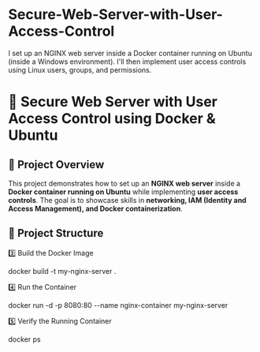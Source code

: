 # Secure-Web-Server-with-User-Access-Control
I set up an NGINX web server inside a Docker container running on Ubuntu (inside a Windows environment). I'll then implement user access controls using Linux users, groups, and permissions.
# 🚀 Secure Web Server with User Access Control using Docker & Ubuntu

## **📌 Project Overview**
This project demonstrates how to set up an **NGINX web server** inside a **Docker container running on Ubuntu** while implementing **user access controls**. The goal is to showcase skills in **networking, IAM (Identity and Access Management), and Docker containerization**.

## **📂 Project Structure**
3️⃣ Build the Docker Image

docker build -t my-nginx-server .

4️⃣ Run the Container

docker run -d -p 8080:80 --name nginx-container my-nginx-server

5️⃣ Verify the Running Container

docker ps

